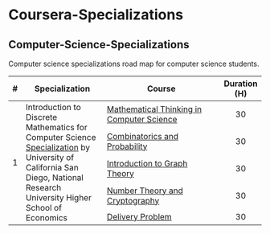 # Coursera-Specializations
## Computer-Science-Specializations
Computer science specializations road map for computer science students.

<table border="0" width="100%">
	<thead>
    	<tr>
            <th width="3%">#</th>
            <th width="35%">Specialization</th>
            <th width="55%">Course</th>
            <th width="7%">Duration (H)</th>
	    </tr>
  	</thead>
	<tbody>
	    <tr>
			<td rowspan=5 align="center">1</td>
			<td rowspan=5>
Introduction to Discrete Mathematics
for Computer Science <a href="https://www.coursera.org/specializations/discrete-mathematics">Specialization</a>
by University of California San Diego,
National Research University Higher School of Economics
		    </td>
            <td><a href="https://www.coursera.org/learn/what-is-a-proof">Mathematical Thinking in Computer Science</a></td>      
			<td align="center">30</td>
    	</tr>
    	<tr>
            <td><a href="https://www.coursera.org/learn/combinatorics">Combinatorics and Probability</a></td>      
			<td align="center">30</td>
    	</tr>
    	<tr>
            <td><a href="https://www.coursera.org/learn/graphs">Introduction to Graph Theory</a></td>      
			<td align="center">30</td>
    	</tr>
    	<tr>
            <td><a href="https://www.coursera.org/learn/number-theory-cryptography">Number Theory and Cryptography</a></td>      
			<td align="center">30</td>
    	</tr>
    	<tr>
            <td><a href="https://www.coursera.org/learn/delivery-problem">Delivery Problem</a></td>      
			<td align="center">30</td>
    	</tr>
  </tbody>
</table>
